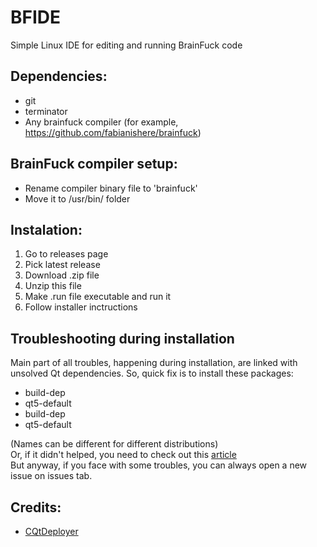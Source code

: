 # BFIDE
Simple Linux IDE for editing and running BrainFuck code
## Dependencies:
- git
- terminator
- Any brainfuck compiler (for example, https://github.com/fabianishere/brainfuck)
## BrainFuck compiler setup:
- Rename compiler binary file to 'brainfuck'
- Move it to /usr/bin/ folder
## Instalation:
1. Go to releases page
2. Pick latest release
3. Download .zip file
4. Unzip this file
5. Make .run file executable and run it
6. Follow installer inctructions
## Troubleshooting during installation
Main part of all troubles, happening during installation, are linked with  
unsolved Qt dependencies. So, quick fix is to install these packages:
- build-dep 
- qt5-default
- build-dep
- qt5-default  

(Names can be different for different distributions)  
Or, if it didn't helped, you need to check out this [article](https://wiki.qt.io/Building_Qt_5_from_Git)  
But anyway, if you face with some troubles, you can always open a new issue on issues tab.  
## Credits:  
- [CQtDeployer](https://github.com/QuasarApp/CQtDeployer)
